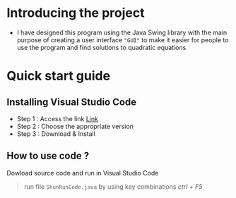 # Introducing the project
- I have designed this program using the Java Swing library with the main purpose of creating a user interface `"GUI"` to make it easier for people to use the program and find solutions to quadratic equations
# Quick start guide
## Installing Visual Studio Code
- Step 1 : Access the link <a href="https://code.visualstudio.com/"> Link </a>
- Step 2 : Choose the appropriate version
- Step 3 : Download & Install
## How to use code ?
Dowload source code and run in Visual Studio Code
> run file `ShunRunCode.java` by using key combinations *ctrl + F5*
        
